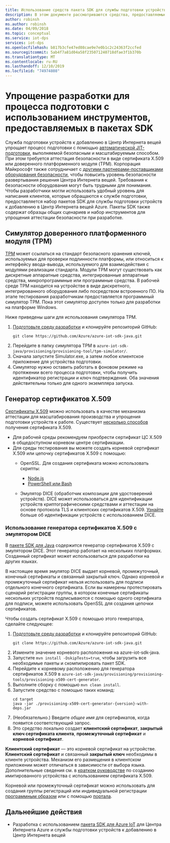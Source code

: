 ```yaml
---
title: Использование средств пакета SDK для службы подготовки устройств для центра Интернета вещей Azure
description: В этом документе рассматриваются средства, предоставляемые пакетами SDK службы подготовки устройств для центра Интернета вещей Azure (DPS) для разработки.
author: robinsh
ms.author: robinsh
ms.date: 04/09/2018
ms.topic: conceptual
ms.service: iot-dps
services: iot-dps
ms.openlocfilehash: b817b3cfe47ed08cae9e7e0b1c2c24363f2ccfed
ms.sourcegitcommit: 5ab4f7a81d04a58f235071240718dfae3f1b370b
ms.translationtype: MT
ms.contentlocale: ru-RU
ms.lasthandoff: 12/10/2019
ms.locfileid: "74974808"
---
```

# <a name="how-to-use-tools-provided-in-the-sdks-to-simplify-development-for-provisioning"></a>Упрощение разработки для процесса подготовки с использованием инструментов, предоставляемых в пакетах SDK
Служба подготовки устройств к добавлению в Центр Интернета вещей упрощает процесс подготовки с помощью [автоматической JIT-подготовки](concepts-auto-provisioning.md), выполняемой безопасным и масштабируемым способом.  При этом требуется аттестация безопасности в виде сертификата X.509 или доверенного платформенного модуля (TPM).  Корпорация Майкрософт также сотрудничает с [другими партнерами-поставщиками оборудования безопасности](https://azure.microsoft.com/blog/azure-iot-supports-new-security-hardware-to-strengthen-iot-security/), чтобы повысить уровень безопасности развертывания решения Центра Интернета вещей. Требования к безопасности оборудования могут быть трудными для понимания. Чтобы разработчики могли использовать удобный уровень для написания клиентов, которые обращаются к службе подготовки, предоставляется набор пакетов SDK для службы подготовки устройств к добавлению в Центр Интернета вещей Azure. Пакеты SDK также содержат образцы общих сценариев и набор инструментов для упрощения аттестации безопасности при разработке.

## <a name="trusted-platform-module-tpm-simulator"></a>Симулятор доверенного платформенного модуля (TPM)
[TPM](https://docs.microsoft.com/azure/iot-dps/concepts-security) может ссылаться на стандарт безопасного хранения ключей, используемых для проверки подлинности платформы, или относиться к интерфейсу ввода-вывода, используемого для взаимодействия с модулями реализации стандарта. Модули TPM могут существовать как дискретные аппаратные средства, интегрированные аппаратные средства, микропрограммные или программные средства.  В рабочей среде TPM находится на устройстве в виде дискретного, интегрированного оборудования либо посредством встроенного ПО. На этапе тестирования разработчикам предоставляется программный симулятор TPM.  Пока этот симулятор доступен только для разработки на платформе Windows.

Ниже приведены шаги для использования симулятора TPM.
1. [Подготовьте среду разработки](https://docs.microsoft.com/azure/iot-dps/quick-enroll-device-x509-java) и клонируйте репозиторий GitHub:
   ```
   git clone https://github.com/Azure/azure-iot-sdk-java.git
   ```
2. Перейдите в папку симулятора TPM в ```azure-iot-sdk-java/provisioning/provisioning-tool/tpm-simulator/```.
3. Сначала запустите Simulator.exe, а затем любое клиентское приложение для устройства подготовки.
4. Симулятор нужно оставить работать в фоновом режиме на протяжении всего процесса подготовки, чтобы получить идентификатор регистрации и ключ подтверждения.  Оба значения действительны только для одного экземпляра запуска.

## <a name="x509-certificate-generator"></a>Генератор сертификатов X.509
[Сертификаты X.509](https://docs.microsoft.com/azure/iot-dps/concepts-security#x509-certificates) можно использовать в качестве механизма аттестации для масштабирования производства и упрощения подготовки устройств к работе.  Существует [несколько способов](https://docs.microsoft.com/azure/iot-hub/iot-hub-x509ca-overview#how-to-get-an-x509-ca-certificate) получения сертификата X.509.
* Для рабочей среды рекомендуем приобрести сертификат ЦС X.509 в общедоступном корневом центре сертификации.
* Для среды тестирования вы можете создать корневой сертификат X.509 или цепочку сертификатов X.509 с помощью:
    * OpenSSL. Для создания сертификата можно использовать скрипты:
        * [Node.js](https://github.com/Azure/azure-iot-sdk-node/tree/master/provisioning/tools)
        * [PowerShell или Bash](https://github.com/Azure/azure-iot-sdk-c/blob/master/tools/CACertificates/CACertificateOverview.md)
        
    * Эмулятор DICE (обработчик композиции для удостоверений устройств). DICE может использоваться для идентификации устройств криптографическими средствами и аттестации на основе протокола TLS и клиентских сертификатов X.509.  [Узнайте](https://www.microsoft.com/research/publication/device-identity-dice-riot-keys-certificates/) больше об идентификации устройств с использованием DICE.

### <a name="using-x509-certificate-generator-with-dice-emulator"></a>Использование генератора сертификатов X.509 с эмулятором DICE
В [пакете SDK для Java](https://github.com/Azure/azure-iot-sdk-java/tree/master/provisioning/provisioning-tools/provisioning-x509-cert-generator) содержится генератор сертификатов X.509 с эмулятором DICE.  Этот генератор работает на нескольких платформах.  Созданный сертификат может использоваться для разработки на других языках.

В настоящее время эмулятор DICE выдает корневой, промежуточный, конечный сертификаты и связанный закрытый ключ.  Однако корневой и промежуточный сертификат нельзя использовать для подписи отдельного конечного сертификата.  Если вы намерены протестировать сценарий регистрации группы, в котором конечные сертификаты нескольких устройств подписываются с помощью одного сертификата для подписи, можете использовать OpenSSL для создания цепочки сертификатов.

Чтобы создать сертификат X.509 с помощью этого генератора, сделайте следующее:
1. [Подготовьте среду разработки](https://docs.microsoft.com/azure/iot-dps/quick-enroll-device-x509-java) и клонируйте репозиторий GitHub:
   ```
   git clone https://github.com/Azure/azure-iot-sdk-java.git
   ```
2. Измените значение корневого расположения на azure-iot-sdk-java.
3. Запустите ```mvn install -DskipTests=true```, чтобы загрузить все необходимые пакеты и скомпилировать пакет SDK.
4. Перейдите к корневому расположению для генератора сертификатов X.509 в ```azure-iot-sdk-java/provisioning/provisioning-tools/provisioning-x509-cert-generator```.
5. Выполните сборку с помощью ```mvn clean install```.
6. Запустите средство с помощью таких команд:
   ```
   cd target
   java -jar ./provisioning-x509-cert-generator-{version}-with-deps.jar
   ```
7. (Необязательно.) Введите _общее имя_ для сертификатов, когда появится соответствующий запрос.
8. Это средство локально создает **клиентский сертификат**, **закрытый ключ сертификата клиента**, **промежуточный сертификат** и **корневой сертификат**.

**Клиентский сертификат** — это корневой сертификат на устройстве.  **Клиентский сертификат** и связанный **закрытый ключ** необходимы в клиенте устройства. Механизм его размещения в клиентском приложении может отличаться в зависимости от выбора языка.  Дополнительные сведения см. в [кратком руководстве](https://docs.microsoft.com/azure/iot-dps/quick-create-simulated-device-x509) по созданию имитированного устройства с использованием сертификата X.509.

Корневой или промежуточный сертификат можно использовать для создания группы регистраций или индивидуальной регистрации [программным образом](https://docs.microsoft.com/azure/iot-dps/how-to-manage-enrollments-sdks) или с помощью [портала](https://docs.microsoft.com/azure/iot-dps/how-to-manage-enrollments).

## <a name="next-steps"></a>Дальнейшие действия
* Разработка с использованием [пакета SDK для Azure IoT]( https://github.com/Azure/azure-iot-sdks) для Центра Интернета Azure и службы подготовки устройств к добавлению в Центр Интернета вещей

